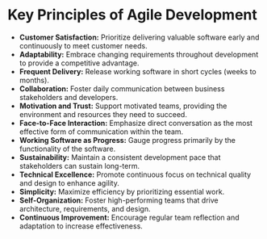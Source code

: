 # Key Principles of Agile Development

* **Customer Satisfaction:** Prioritize delivering valuable software early and continuously to meet customer needs.
* **Adaptability:** Embrace changing requirements throughout development to provide a competitive advantage.
* **Frequent Delivery:** Release working software in short cycles (weeks to months).
* **Collaboration:** Foster daily communication between business stakeholders and developers.
* **Motivation and Trust:** Support motivated teams, providing the environment and resources they need to succeed.
* **Face-to-Face Interaction:** Emphasize direct conversation as the most effective form of communication within the team.
* **Working Software as Progress:** Gauge progress primarily by the functionality of the software.
* **Sustainability:** Maintain a consistent development pace that stakeholders can sustain long-term.
* **Technical Excellence:** Promote continuous focus on technical quality and design to enhance agility.
* **Simplicity:** Maximize efficiency by prioritizing essential work.
* **Self-Organization:** Foster high-performing teams that drive architecture, requirements, and design.
* **Continuous Improvement:** Encourage regular team reflection and adaptation to increase effectiveness. 

